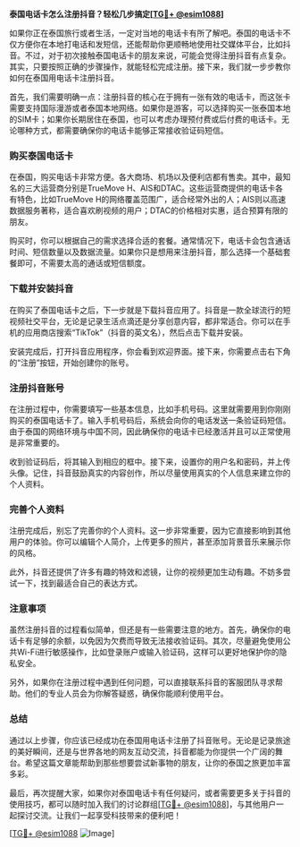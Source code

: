 **泰国电话卡怎么注册抖音？轻松几步搞定[[TG💪+ @esim1088](https://t.me/s/esim1088)]**

如果你正在泰国旅行或者生活，一定对当地的电话卡有所了解吧。泰国的电话卡不仅方便你在本地打电话和发短信，还能帮助你更顺畅地使用社交媒体平台，比如抖音。不过，对于初次接触泰国电话卡的朋友来说，可能会觉得注册抖音有点复杂。其实，只要按照正确的步骤操作，就能轻松完成注册。接下来，我们就一步步教你如何在泰国用电话卡注册抖音。

首先，我们需要明确一点：注册抖音的核心在于拥有一张有效的电话卡，而这张卡需要支持国际漫游或者泰国本地网络。如果你是游客，可以选择购买一张泰国本地的SIM卡；如果你长期居住在泰国，也可以考虑办理预付费或后付费的电话卡。无论哪种方式，都需要确保你的电话卡能够正常接收验证码短信。

### 购买泰国电话卡

在泰国，购买电话卡非常方便。各大商场、机场以及便利店都有售卖。其中，最知名的三大运营商分别是TrueMove H、AIS和DTAC。这些运营商提供的电话卡各有特色，比如TrueMove H的网络覆盖范围广，适合经常外出的人；AIS则以高速数据服务著称，适合喜欢刷视频的用户；DTAC的价格相对实惠，适合预算有限的朋友。

购买时，你可以根据自己的需求选择合适的套餐。通常情况下，电话卡会包含通话时间、短信数量以及数据流量。如果你只是想用来注册抖音，那么选择一个基础套餐即可，不需要太高的通话或短信额度。

### 下载并安装抖音

在购买了泰国电话卡之后，下一步就是下载抖音应用了。抖音是一款全球流行的短视频社交平台，无论是记录生活点滴还是分享创意内容，都非常适合。你可以在手机的应用商店搜索“TikTok”（抖音的英文名），然后点击下载并安装。

安装完成后，打开抖音应用程序，你会看到欢迎界面。接下来，你需要点击右下角的“注册”按钮，开始创建你的账号。

### 注册抖音账号

在注册过程中，你需要填写一些基本信息，比如手机号码。这里就需要用到你刚刚购买的泰国电话卡了。输入手机号码后，系统会向你的电话发送一条验证码短信。由于泰国的网络环境与中国不同，因此确保你的电话卡已经激活并且可以正常使用是非常重要的。

收到验证码后，将其输入到相应的框中。接下来，设置你的用户名和密码，并上传头像。记住，抖音鼓励真实的内容创作，所以尽量使用真实的个人信息来建立你的个人资料。

### 完善个人资料

注册完成后，别忘了完善你的个人资料。这一步非常重要，因为它直接影响到其他用户的体验。你可以编辑个人简介，上传更多的照片，甚至添加背景音乐来展示你的风格。

此外，抖音还提供了许多有趣的特效和滤镜，让你的视频更加生动有趣。不妨多尝试一下，找到最适合自己的表达方式。

### 注意事项

虽然注册抖音的过程看似简单，但还是有一些需要注意的地方。首先，确保你的电话卡有足够的余额，以免因为欠费而导致无法接收验证码。其次，尽量避免使用公共Wi-Fi进行敏感操作，比如登录账户或输入验证码，这样可以更好地保护你的隐私安全。

另外，如果你在注册过程中遇到任何问题，可以直接联系抖音的客服团队寻求帮助。他们的专业人员会为你解答疑惑，确保你能顺利使用平台。

### 总结

通过以上步骤，你应该已经成功在泰国用电话卡注册了抖音账号。无论是记录旅途的美好瞬间，还是与世界各地的网友互动交流，抖音都能为你提供一个广阔的舞台。希望这篇文章能帮助到那些想要尝试新事物的朋友，让你的泰国之旅更加丰富多彩。

最后，再次提醒大家，如果你对泰国电话卡有任何疑问，或者需要更多关于抖音的使用技巧，都可以随时加入我们的讨论群组[[TG💪+ @esim1088](https://t.me/s/esim1088)]，与其他用户一起探讨交流。让我们一起享受科技带来的便利吧！

[[TG💪+ @esim1088](https://t.me/s/esim1088) ![Image](https://i.postimg.cc/4NQfJmqS/Snipaste-2025-05-13-00-14-12.png)]
